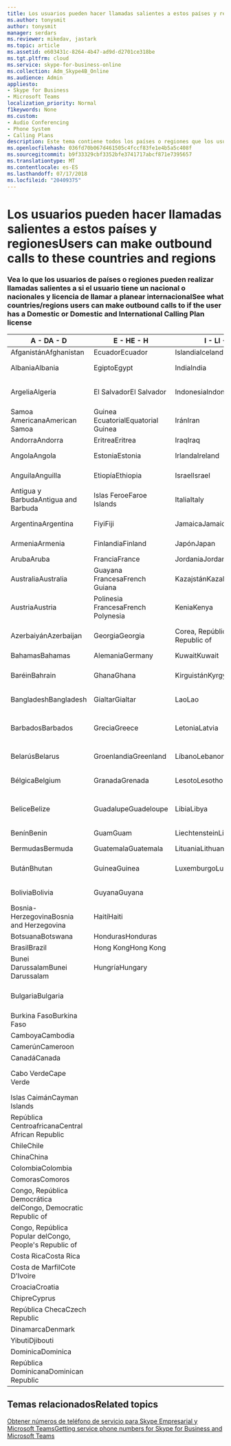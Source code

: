 ```yaml
---
title: Los usuarios pueden hacer llamadas salientes a estos países y regiones
ms.author: tonysmit
author: tonysmit
manager: serdars
ms.reviewer: mikedav, jastark
ms.topic: article
ms.assetid: e603431c-8264-4b47-ad9d-d2701ce318be
ms.tgt.pltfrm: cloud
ms.service: skype-for-business-online
ms.collection: Adm_Skype4B_Online
ms.audience: Admin
appliesto:
- Skype for Business
- Microsoft Teams
localization_priority: Normal
f1keywords: None
ms.custom:
- Audio Conferencing
- Phone System
- Calling Plans
description: Este tema contiene todos los países o regiones que los usuarios pueden realizar llamadas salientes a si tienen un Plan de llamada.
ms.openlocfilehash: 036fd70b067d461505c4fccf83fe1e4b5a5c408f
ms.sourcegitcommit: b9f33329cbf3352bfe3741717abcf871e7395657
ms.translationtype: MT
ms.contentlocale: es-ES
ms.lasthandoff: 07/17/2018
ms.locfileid: "20409375"
---
```

# <a name="users-can-make-outbound-calls-to-these-countries-and-regions"></a><span data-ttu-id="67738-103">Los usuarios pueden hacer llamadas salientes a estos países y regiones</span><span class="sxs-lookup"><span data-stu-id="67738-103">Users can make outbound calls to these countries and regions</span></span>

### <a name="see-what-countriesregions-users-can-make-outbound-calls-to-if-the-user-has-a-domestic-or-domestic-and-international-calling-plan-license"></a><span data-ttu-id="67738-104">Vea lo que los usuarios de países o regiones pueden realizar llamadas salientes a si el usuario tiene un nacional o nacionales y licencia de llamar a planear internacional</span><span class="sxs-lookup"><span data-stu-id="67738-104">See what countries/regions users can make outbound calls to if the user has a Domestic or Domestic and International Calling Plan license</span></span>

|<span data-ttu-id="67738-105">**A - D**</span><span class="sxs-lookup"><span data-stu-id="67738-105">**A - D**</span></span>| <span data-ttu-id="67738-106">**E - H**</span><span class="sxs-lookup"><span data-stu-id="67738-106">**E - H**</span></span>|<span data-ttu-id="67738-107">**I - L**</span><span class="sxs-lookup"><span data-stu-id="67738-107">**I - L**</span></span>|<span data-ttu-id="67738-108">**M - O**</span><span class="sxs-lookup"><span data-stu-id="67738-108">**M - O**</span></span>|<span data-ttu-id="67738-109">**P - S**</span><span class="sxs-lookup"><span data-stu-id="67738-109">**P - S**</span></span>|<span data-ttu-id="67738-110">**T - Z**</span><span class="sxs-lookup"><span data-stu-id="67738-110">**T - Z**</span></span>|
---|---|---|---|---|---|
|<span data-ttu-id="67738-111">Afganistán</span><span class="sxs-lookup"><span data-stu-id="67738-111">Afghanistan</span></span>|<span data-ttu-id="67738-112">Ecuador</span><span class="sxs-lookup"><span data-stu-id="67738-112">Ecuador</span></span> |<span data-ttu-id="67738-113">Islandia</span><span class="sxs-lookup"><span data-stu-id="67738-113">Iceland</span></span> |<span data-ttu-id="67738-114">Macao</span><span class="sxs-lookup"><span data-stu-id="67738-114">Macau</span></span> |<span data-ttu-id="67738-115">Pakistán</span><span class="sxs-lookup"><span data-stu-id="67738-115">Pakistan</span></span> |<span data-ttu-id="67738-116">Taiwán</span><span class="sxs-lookup"><span data-stu-id="67738-116">Taiwan</span></span>   |
|<span data-ttu-id="67738-117">Albania</span><span class="sxs-lookup"><span data-stu-id="67738-117">Albania</span></span>|<span data-ttu-id="67738-118">Egipto</span><span class="sxs-lookup"><span data-stu-id="67738-118">Egypt</span></span> |<span data-ttu-id="67738-119">India</span><span class="sxs-lookup"><span data-stu-id="67738-119">India</span></span> |<span data-ttu-id="67738-120">ERY de Macedonia</span><span class="sxs-lookup"><span data-stu-id="67738-120">Macedonia</span></span> |<span data-ttu-id="67738-121">Palaos</span><span class="sxs-lookup"><span data-stu-id="67738-121">Palau</span></span> |<span data-ttu-id="67738-122">Tayikistán</span><span class="sxs-lookup"><span data-stu-id="67738-122">Tajikistan</span></span>   |
|<span data-ttu-id="67738-123">Argelia</span><span class="sxs-lookup"><span data-stu-id="67738-123">Algeria</span></span>|<span data-ttu-id="67738-124">El Salvador</span><span class="sxs-lookup"><span data-stu-id="67738-124">El Salvador</span></span> |<span data-ttu-id="67738-125">Indonesia</span><span class="sxs-lookup"><span data-stu-id="67738-125">Indonesia</span></span> |<span data-ttu-id="67738-126">Malawi</span><span class="sxs-lookup"><span data-stu-id="67738-126">Malawi</span></span> |<span data-ttu-id="67738-127">Autoridad Palestina</span><span class="sxs-lookup"><span data-stu-id="67738-127">Palestinian Authority</span></span> |<span data-ttu-id="67738-128">Tanzania, República Unida de</span><span class="sxs-lookup"><span data-stu-id="67738-128">Tanzania, United Republic of</span></span>  |
|<span data-ttu-id="67738-129">Samoa Americana</span><span class="sxs-lookup"><span data-stu-id="67738-129">American Samoa</span></span>|<span data-ttu-id="67738-130">Guinea Ecuatorial</span><span class="sxs-lookup"><span data-stu-id="67738-130">Equatorial Guinea</span></span> |<span data-ttu-id="67738-131">Irán</span><span class="sxs-lookup"><span data-stu-id="67738-131">Iran</span></span> |<span data-ttu-id="67738-132">Malasia</span><span class="sxs-lookup"><span data-stu-id="67738-132">Malaysia</span></span> |<span data-ttu-id="67738-133">Panamá</span><span class="sxs-lookup"><span data-stu-id="67738-133">Panama</span></span> | <span data-ttu-id="67738-134">Tailandia</span><span class="sxs-lookup"><span data-stu-id="67738-134">Thailand</span></span>   |
|<span data-ttu-id="67738-135">Andorra</span><span class="sxs-lookup"><span data-stu-id="67738-135">Andorra</span></span> |<span data-ttu-id="67738-136">Eritrea</span><span class="sxs-lookup"><span data-stu-id="67738-136">Eritrea</span></span> |<span data-ttu-id="67738-137">Iraq</span><span class="sxs-lookup"><span data-stu-id="67738-137">Iraq</span></span> |<span data-ttu-id="67738-138">Malí</span><span class="sxs-lookup"><span data-stu-id="67738-138">Mali</span></span> |<span data-ttu-id="67738-139">Paraguay</span><span class="sxs-lookup"><span data-stu-id="67738-139">Paraguay</span></span> |<span data-ttu-id="67738-140">Togo</span><span class="sxs-lookup"><span data-stu-id="67738-140">Togo</span></span>   |
|<span data-ttu-id="67738-141">Angola</span><span class="sxs-lookup"><span data-stu-id="67738-141">Angola</span></span> |<span data-ttu-id="67738-142">Estonia</span><span class="sxs-lookup"><span data-stu-id="67738-142">Estonia</span></span> |<span data-ttu-id="67738-143">Irlanda</span><span class="sxs-lookup"><span data-stu-id="67738-143">Ireland</span></span> |<span data-ttu-id="67738-144">Malta</span><span class="sxs-lookup"><span data-stu-id="67738-144">Malta</span></span> |<span data-ttu-id="67738-145">Perú</span><span class="sxs-lookup"><span data-stu-id="67738-145">Peru</span></span> | <span data-ttu-id="67738-146">Trinidad y Tobago</span><span class="sxs-lookup"><span data-stu-id="67738-146">Trinidad and Tobago</span></span>  |
|<span data-ttu-id="67738-147">Anguila</span><span class="sxs-lookup"><span data-stu-id="67738-147">Anguilla</span></span> |<span data-ttu-id="67738-148">Etiopía</span><span class="sxs-lookup"><span data-stu-id="67738-148">Ethiopia</span></span> |<span data-ttu-id="67738-149">Israel</span><span class="sxs-lookup"><span data-stu-id="67738-149">Israel</span></span> |<span data-ttu-id="67738-150">Islas Marshall</span><span class="sxs-lookup"><span data-stu-id="67738-150">Marshall Islands</span></span> | <span data-ttu-id="67738-151">Filipinas</span><span class="sxs-lookup"><span data-stu-id="67738-151">Philippines</span></span> | <span data-ttu-id="67738-152">Turquía</span><span class="sxs-lookup"><span data-stu-id="67738-152">Turkey</span></span> |
|<span data-ttu-id="67738-153">Antigua y Barbuda</span><span class="sxs-lookup"><span data-stu-id="67738-153">Antigua and Barbuda</span></span> | <span data-ttu-id="67738-154">Islas Feroe</span><span class="sxs-lookup"><span data-stu-id="67738-154">Faroe Islands</span></span> |<span data-ttu-id="67738-155">Italia</span><span class="sxs-lookup"><span data-stu-id="67738-155">Italy</span></span> |<span data-ttu-id="67738-156">Martinica</span><span class="sxs-lookup"><span data-stu-id="67738-156">Martinique</span></span> |<span data-ttu-id="67738-157">Polonia</span><span class="sxs-lookup"><span data-stu-id="67738-157">Poland</span></span> |<span data-ttu-id="67738-158">Turkmenistán</span><span class="sxs-lookup"><span data-stu-id="67738-158">Turkmenistan</span></span> |
|<span data-ttu-id="67738-159">Argentina</span><span class="sxs-lookup"><span data-stu-id="67738-159">Argentina</span></span>|<span data-ttu-id="67738-160">Fiyi</span><span class="sxs-lookup"><span data-stu-id="67738-160">Fiji</span></span> |<span data-ttu-id="67738-161">Jamaica</span><span class="sxs-lookup"><span data-stu-id="67738-161">Jamaica</span></span> |<span data-ttu-id="67738-162">Mauricio</span><span class="sxs-lookup"><span data-stu-id="67738-162">Mauritius</span></span> |<span data-ttu-id="67738-163">Portugal</span><span class="sxs-lookup"><span data-stu-id="67738-163">Portugal</span></span> |<span data-ttu-id="67738-164">Islas Turcas y Caicos</span><span class="sxs-lookup"><span data-stu-id="67738-164">Turks and Caicos</span></span>   |
|<span data-ttu-id="67738-165">Armenia</span><span class="sxs-lookup"><span data-stu-id="67738-165">Armenia</span></span> |<span data-ttu-id="67738-166">Finlandia</span><span class="sxs-lookup"><span data-stu-id="67738-166">Finland</span></span> |<span data-ttu-id="67738-167">Japón</span><span class="sxs-lookup"><span data-stu-id="67738-167">Japan</span></span> |<span data-ttu-id="67738-168">Mayotte</span><span class="sxs-lookup"><span data-stu-id="67738-168">Mayotte</span></span> | <span data-ttu-id="67738-169">Puerto Rico</span><span class="sxs-lookup"><span data-stu-id="67738-169">Puerto Rico</span></span> |<span data-ttu-id="67738-170">Uganda</span><span class="sxs-lookup"><span data-stu-id="67738-170">Uganda</span></span>  |
|<span data-ttu-id="67738-171">Aruba</span><span class="sxs-lookup"><span data-stu-id="67738-171">Aruba</span></span> |<span data-ttu-id="67738-172">Francia</span><span class="sxs-lookup"><span data-stu-id="67738-172">France</span></span> |<span data-ttu-id="67738-173">Jordania</span><span class="sxs-lookup"><span data-stu-id="67738-173">Jordan</span></span> |<span data-ttu-id="67738-174">México</span><span class="sxs-lookup"><span data-stu-id="67738-174">Mexico</span></span> |<span data-ttu-id="67738-175">Catar</span><span class="sxs-lookup"><span data-stu-id="67738-175">Qatar</span></span> | <span data-ttu-id="67738-176">Ucrania</span><span class="sxs-lookup"><span data-stu-id="67738-176">Ukraine</span></span>   |
|<span data-ttu-id="67738-177">Australia</span><span class="sxs-lookup"><span data-stu-id="67738-177">Australia</span></span> |<span data-ttu-id="67738-178">Guayana Francesa</span><span class="sxs-lookup"><span data-stu-id="67738-178">French Guiana</span></span> |<span data-ttu-id="67738-179">Kazajstán</span><span class="sxs-lookup"><span data-stu-id="67738-179">Kazakhstan</span></span> |<span data-ttu-id="67738-180">Micronesia</span><span class="sxs-lookup"><span data-stu-id="67738-180">Micronesia</span></span> |<span data-ttu-id="67738-181">Reunión</span><span class="sxs-lookup"><span data-stu-id="67738-181">Reunion</span></span> |<span data-ttu-id="67738-182">Emiratos Árabes Unidos (E.A.U.)</span><span class="sxs-lookup"><span data-stu-id="67738-182">United Arab Emirates (U.A.E)</span></span>  |
|<span data-ttu-id="67738-183">Austria</span><span class="sxs-lookup"><span data-stu-id="67738-183">Austria</span></span> |<span data-ttu-id="67738-184">Polinesia Francesa</span><span class="sxs-lookup"><span data-stu-id="67738-184">French Polynesia</span></span> |<span data-ttu-id="67738-185">Kenia</span><span class="sxs-lookup"><span data-stu-id="67738-185">Kenya</span></span> |<span data-ttu-id="67738-186">Moldavia, República de</span><span class="sxs-lookup"><span data-stu-id="67738-186">Moldova, Republic of</span></span> |<span data-ttu-id="67738-187">Rumania</span><span class="sxs-lookup"><span data-stu-id="67738-187">Romania</span></span> |<span data-ttu-id="67738-188">Reino Unido (UK)</span><span class="sxs-lookup"><span data-stu-id="67738-188">United Kingdom (U.K.)</span></span> |
|<span data-ttu-id="67738-189">Azerbaiyán</span><span class="sxs-lookup"><span data-stu-id="67738-189">Azerbaijan</span></span> |<span data-ttu-id="67738-190">Georgia</span><span class="sxs-lookup"><span data-stu-id="67738-190">Georgia</span></span> |<span data-ttu-id="67738-191">Corea, República de</span><span class="sxs-lookup"><span data-stu-id="67738-191">Korea, Republic of</span></span> |<span data-ttu-id="67738-192">Mónaco</span><span class="sxs-lookup"><span data-stu-id="67738-192">Monaco</span></span> | <span data-ttu-id="67738-193">Federación de Rusia</span><span class="sxs-lookup"><span data-stu-id="67738-193">Russian Federation</span></span> |<span data-ttu-id="67738-194">Estados Unidos (EE. UU.)</span><span class="sxs-lookup"><span data-stu-id="67738-194">United States (U.S.)</span></span>  |
|<span data-ttu-id="67738-195">Bahamas</span><span class="sxs-lookup"><span data-stu-id="67738-195">Bahamas</span></span> |<span data-ttu-id="67738-196">Alemania</span><span class="sxs-lookup"><span data-stu-id="67738-196">Germany</span></span> |<span data-ttu-id="67738-197">Kuwait</span><span class="sxs-lookup"><span data-stu-id="67738-197">Kuwait</span></span> |<span data-ttu-id="67738-198">Mongolia</span><span class="sxs-lookup"><span data-stu-id="67738-198">Mongolia</span></span> |<span data-ttu-id="67738-199">Ruanda</span><span class="sxs-lookup"><span data-stu-id="67738-199">Rwanda</span></span> | <span data-ttu-id="67738-200">Uruguay</span><span class="sxs-lookup"><span data-stu-id="67738-200">Uruguay</span></span> |
|<span data-ttu-id="67738-201">Baréin</span><span class="sxs-lookup"><span data-stu-id="67738-201">Bahrain</span></span> |<span data-ttu-id="67738-202">Ghana</span><span class="sxs-lookup"><span data-stu-id="67738-202">Ghana</span></span> |<span data-ttu-id="67738-203">Kirguistán</span><span class="sxs-lookup"><span data-stu-id="67738-203">Kyrgyzstan</span></span> |<span data-ttu-id="67738-204">Montenegro</span><span class="sxs-lookup"><span data-stu-id="67738-204">Montenegro</span></span> | <span data-ttu-id="67738-205">San Cristóbal y Nieves</span><span class="sxs-lookup"><span data-stu-id="67738-205">Saint Kitts and Nevis</span></span> |<span data-ttu-id="67738-206">Uzbekistán</span><span class="sxs-lookup"><span data-stu-id="67738-206">Uzbekistan</span></span>  |
|<span data-ttu-id="67738-207">Bangladesh</span><span class="sxs-lookup"><span data-stu-id="67738-207">Bangladesh</span></span> |<span data-ttu-id="67738-208">Gialtar</span><span class="sxs-lookup"><span data-stu-id="67738-208">Gialtar</span></span> |<span data-ttu-id="67738-209">Lao</span><span class="sxs-lookup"><span data-stu-id="67738-209">Lao</span></span> |<span data-ttu-id="67738-210">Montserrat</span><span class="sxs-lookup"><span data-stu-id="67738-210">Montserrat</span></span> | <span data-ttu-id="67738-211">Santa Lucía</span><span class="sxs-lookup"><span data-stu-id="67738-211">Saint Lucia</span></span> |<span data-ttu-id="67738-212">Ciudad del Vaticano</span><span class="sxs-lookup"><span data-stu-id="67738-212">Vatican City State</span></span>  |
|<span data-ttu-id="67738-213">Barbados</span><span class="sxs-lookup"><span data-stu-id="67738-213">Barbados</span></span> |<span data-ttu-id="67738-214">Grecia</span><span class="sxs-lookup"><span data-stu-id="67738-214">Greece</span></span> |<span data-ttu-id="67738-215">Letonia</span><span class="sxs-lookup"><span data-stu-id="67738-215">Latvia</span></span> |<span data-ttu-id="67738-216">Marruecos</span><span class="sxs-lookup"><span data-stu-id="67738-216">Morocco</span></span> |<span data-ttu-id="67738-217">San Vicente y las Granadinas</span><span class="sxs-lookup"><span data-stu-id="67738-217">Saint Vincent and the Grenadines</span></span> |<span data-ttu-id="67738-218">Venezuela</span><span class="sxs-lookup"><span data-stu-id="67738-218">Venezuela</span></span>   |
|<span data-ttu-id="67738-219">Belarús</span><span class="sxs-lookup"><span data-stu-id="67738-219">Belarus</span></span> |<span data-ttu-id="67738-220">Groenlandia</span><span class="sxs-lookup"><span data-stu-id="67738-220">Greenland</span></span> |<span data-ttu-id="67738-221">Líbano</span><span class="sxs-lookup"><span data-stu-id="67738-221">Lebanon</span></span> |<span data-ttu-id="67738-222">Mozambique</span><span class="sxs-lookup"><span data-stu-id="67738-222">Mozambique</span></span> | <span data-ttu-id="67738-223">San Marino</span><span class="sxs-lookup"><span data-stu-id="67738-223">San Marino</span></span> |<span data-ttu-id="67738-224">Vietnam</span><span class="sxs-lookup"><span data-stu-id="67738-224">Viet Nam</span></span>  |
|<span data-ttu-id="67738-225">Bélgica</span><span class="sxs-lookup"><span data-stu-id="67738-225">Belgium</span></span> |<span data-ttu-id="67738-226">Granada</span><span class="sxs-lookup"><span data-stu-id="67738-226">Grenada</span></span> |<span data-ttu-id="67738-227">Lesoto</span><span class="sxs-lookup"><span data-stu-id="67738-227">Lesotho</span></span> |<span data-ttu-id="67738-228">Myanmar</span><span class="sxs-lookup"><span data-stu-id="67738-228">Myanmar</span></span> | <span data-ttu-id="67738-229">Arabia Saudí</span><span class="sxs-lookup"><span data-stu-id="67738-229">Saudi Arabia</span></span> | <span data-ttu-id="67738-230">Islas Vírgenes Británicas</span><span class="sxs-lookup"><span data-stu-id="67738-230">Virgin Islands (British)</span></span> |
|<span data-ttu-id="67738-231">Belice</span><span class="sxs-lookup"><span data-stu-id="67738-231">Belize</span></span> |<span data-ttu-id="67738-232">Guadalupe</span><span class="sxs-lookup"><span data-stu-id="67738-232">Guadeloupe</span></span> |<span data-ttu-id="67738-233">Libia</span><span class="sxs-lookup"><span data-stu-id="67738-233">Libya</span></span> |<span data-ttu-id="67738-234">Namibia</span><span class="sxs-lookup"><span data-stu-id="67738-234">Namibia</span></span> |<span data-ttu-id="67738-235">Senegal</span><span class="sxs-lookup"><span data-stu-id="67738-235">Senegal</span></span> | <span data-ttu-id="67738-236">Islas Vírgenes de los Estados Unidos</span><span class="sxs-lookup"><span data-stu-id="67738-236">Virgin Islands (U.S.)</span></span>  |
|<span data-ttu-id="67738-237">Benín</span><span class="sxs-lookup"><span data-stu-id="67738-237">Benin</span></span> |<span data-ttu-id="67738-238">Guam</span><span class="sxs-lookup"><span data-stu-id="67738-238">Guam</span></span> |<span data-ttu-id="67738-239">Liechtenstein</span><span class="sxs-lookup"><span data-stu-id="67738-239">Liechtenstein</span></span> |<span data-ttu-id="67738-240">Nepal</span><span class="sxs-lookup"><span data-stu-id="67738-240">Nepal</span></span> | <span data-ttu-id="67738-241">Serbia</span><span class="sxs-lookup"><span data-stu-id="67738-241">Serbia</span></span> | <span data-ttu-id="67738-242">Islas Wallis y Futuna</span><span class="sxs-lookup"><span data-stu-id="67738-242">Wallis and Futuna Islands</span></span>  |
|<span data-ttu-id="67738-243">Bermudas</span><span class="sxs-lookup"><span data-stu-id="67738-243">Bermuda</span></span> |<span data-ttu-id="67738-244">Guatemala</span><span class="sxs-lookup"><span data-stu-id="67738-244">Guatemala</span></span> |<span data-ttu-id="67738-245">Lituania</span><span class="sxs-lookup"><span data-stu-id="67738-245">Lithuania</span></span> |<span data-ttu-id="67738-246">Países Bajos</span><span class="sxs-lookup"><span data-stu-id="67738-246">Netherlands</span></span> |<span data-ttu-id="67738-247">Singapur</span><span class="sxs-lookup"><span data-stu-id="67738-247">Singapore</span></span> |<span data-ttu-id="67738-248">Yemen</span><span class="sxs-lookup"><span data-stu-id="67738-248">Yemen</span></span> |
|<span data-ttu-id="67738-249">Bután</span><span class="sxs-lookup"><span data-stu-id="67738-249">Bhutan</span></span> |<span data-ttu-id="67738-250">Guinea</span><span class="sxs-lookup"><span data-stu-id="67738-250">Guinea</span></span> |<span data-ttu-id="67738-251">Luxemburgo</span><span class="sxs-lookup"><span data-stu-id="67738-251">Luxembourg</span></span> |<span data-ttu-id="67738-252">Antillas Holandesas</span><span class="sxs-lookup"><span data-stu-id="67738-252">Netherlands Antilles</span></span> |<span data-ttu-id="67738-253">Eslovaquia</span><span class="sxs-lookup"><span data-stu-id="67738-253">Slovakia</span></span> |<span data-ttu-id="67738-254">Zambia</span><span class="sxs-lookup"><span data-stu-id="67738-254">Zambia</span></span>  |
|<span data-ttu-id="67738-255">Bolivia</span><span class="sxs-lookup"><span data-stu-id="67738-255">Bolivia</span></span> |<span data-ttu-id="67738-256">Guyana</span><span class="sxs-lookup"><span data-stu-id="67738-256">Guyana</span></span>| |<span data-ttu-id="67738-257">Nueva Caledonia</span><span class="sxs-lookup"><span data-stu-id="67738-257">New Caledonia</span></span> |<span data-ttu-id="67738-258">Eslovenia</span><span class="sxs-lookup"><span data-stu-id="67738-258">Slovenia</span></span> |<span data-ttu-id="67738-259">Zimbabue</span><span class="sxs-lookup"><span data-stu-id="67738-259">Zimbabwe</span></span> |
|<span data-ttu-id="67738-260">Bosnia-Herzegovina</span><span class="sxs-lookup"><span data-stu-id="67738-260">Bosnia and Herzegovina</span></span> |<span data-ttu-id="67738-261">Haití</span><span class="sxs-lookup"><span data-stu-id="67738-261">Haiti</span></span> ||<span data-ttu-id="67738-262">Nueva Zelanda</span><span class="sxs-lookup"><span data-stu-id="67738-262">New Zealand</span></span> |<span data-ttu-id="67738-263">Sudáfrica</span><span class="sxs-lookup"><span data-stu-id="67738-263">South Africa</span></span> | 
|<span data-ttu-id="67738-264">Botsuana</span><span class="sxs-lookup"><span data-stu-id="67738-264">Botswana</span></span> |<span data-ttu-id="67738-265">Honduras</span><span class="sxs-lookup"><span data-stu-id="67738-265">Honduras</span></span> ||<span data-ttu-id="67738-266">Nicaragua</span><span class="sxs-lookup"><span data-stu-id="67738-266">Nicaragua</span></span> |<span data-ttu-id="67738-267">España</span><span class="sxs-lookup"><span data-stu-id="67738-267">Spain</span></span> |
|<span data-ttu-id="67738-268">Brasil</span><span class="sxs-lookup"><span data-stu-id="67738-268">Brazil</span></span> |<span data-ttu-id="67738-269">Hong Kong</span><span class="sxs-lookup"><span data-stu-id="67738-269">Hong Kong</span></span> ||<span data-ttu-id="67738-270">Níger</span><span class="sxs-lookup"><span data-stu-id="67738-270">Niger</span></span> |<span data-ttu-id="67738-271">Sri Lanka</span><span class="sxs-lookup"><span data-stu-id="67738-271">Sri Lanka</span></span> | 
|<span data-ttu-id="67738-272">Bunei Darussalam</span><span class="sxs-lookup"><span data-stu-id="67738-272">Bunei Darussalam</span></span> |<span data-ttu-id="67738-273">Hungría</span><span class="sxs-lookup"><span data-stu-id="67738-273">Hungary</span></span> ||<span data-ttu-id="67738-274">Nigeria</span><span class="sxs-lookup"><span data-stu-id="67738-274">Nigeria</span></span> |<span data-ttu-id="67738-275">San Pedro y Miquelón</span><span class="sxs-lookup"><span data-stu-id="67738-275">St. Pierre and Miquelon</span></span> | 
|<span data-ttu-id="67738-276">Bulgaria</span><span class="sxs-lookup"><span data-stu-id="67738-276">Bulgaria</span></span> |||<span data-ttu-id="67738-277">Islas Marianas del Norte</span><span class="sxs-lookup"><span data-stu-id="67738-277">Northern Mariana Islands</span></span> |<span data-ttu-id="67738-278">Sudán</span><span class="sxs-lookup"><span data-stu-id="67738-278">Sudan</span></span> |
|<span data-ttu-id="67738-279">Burkina Faso</span><span class="sxs-lookup"><span data-stu-id="67738-279">Burkina Faso</span></span> |||<span data-ttu-id="67738-280">Noruega</span><span class="sxs-lookup"><span data-stu-id="67738-280">Norway</span></span> |<span data-ttu-id="67738-281">Surinam</span><span class="sxs-lookup"><span data-stu-id="67738-281">Suriname</span></span> |
|<span data-ttu-id="67738-282">Camboya</span><span class="sxs-lookup"><span data-stu-id="67738-282">Cambodia</span></span> |||<span data-ttu-id="67738-283">Omán</span><span class="sxs-lookup"><span data-stu-id="67738-283">Oman</span></span> |<span data-ttu-id="67738-284">Suazilandia</span><span class="sxs-lookup"><span data-stu-id="67738-284">Swaziland</span></span> | 
|<span data-ttu-id="67738-285">Camerún</span><span class="sxs-lookup"><span data-stu-id="67738-285">Cameroon</span></span> ||||<span data-ttu-id="67738-286">Suecia</span><span class="sxs-lookup"><span data-stu-id="67738-286">Sweden</span></span> |
|<span data-ttu-id="67738-287">Canadá</span><span class="sxs-lookup"><span data-stu-id="67738-287">Canada</span></span> ||||<span data-ttu-id="67738-288">Suiza</span><span class="sxs-lookup"><span data-stu-id="67738-288">Switzerland</span></span> | 
|<span data-ttu-id="67738-289">Cabo Verde</span><span class="sxs-lookup"><span data-stu-id="67738-289">Cape Verde</span></span> ||||<span data-ttu-id="67738-290">República Árabe Siria</span><span class="sxs-lookup"><span data-stu-id="67738-290">Syrian Arab Republic</span></span> |
|<span data-ttu-id="67738-291">Islas Caimán</span><span class="sxs-lookup"><span data-stu-id="67738-291">Cayman Islands</span></span> |
|<span data-ttu-id="67738-292">República Centroafricana</span><span class="sxs-lookup"><span data-stu-id="67738-292">Central African Republic</span></span> |
|<span data-ttu-id="67738-293">Chile</span><span class="sxs-lookup"><span data-stu-id="67738-293">Chile</span></span> |
|<span data-ttu-id="67738-294">China</span><span class="sxs-lookup"><span data-stu-id="67738-294">China</span></span> |
|<span data-ttu-id="67738-295">Colombia</span><span class="sxs-lookup"><span data-stu-id="67738-295">Colombia</span></span> |
|<span data-ttu-id="67738-296">Comoras</span><span class="sxs-lookup"><span data-stu-id="67738-296">Comoros</span></span> |
|<span data-ttu-id="67738-297">Congo, República Democrática del</span><span class="sxs-lookup"><span data-stu-id="67738-297">Congo, Democratic Republic of</span></span> |
|<span data-ttu-id="67738-298">Congo, República Popular del</span><span class="sxs-lookup"><span data-stu-id="67738-298">Congo, People's Republic of</span></span> |
|<span data-ttu-id="67738-299">Costa Rica</span><span class="sxs-lookup"><span data-stu-id="67738-299">Costa Rica</span></span> |
|<span data-ttu-id="67738-300">Costa de Marfil</span><span class="sxs-lookup"><span data-stu-id="67738-300">Cote D'Ivoire</span></span> |
|<span data-ttu-id="67738-301">Croacia</span><span class="sxs-lookup"><span data-stu-id="67738-301">Croatia</span></span> |
|<span data-ttu-id="67738-302">Chipre</span><span class="sxs-lookup"><span data-stu-id="67738-302">Cyprus</span></span> |
|<span data-ttu-id="67738-303">República Checa</span><span class="sxs-lookup"><span data-stu-id="67738-303">Czech Republic</span></span> |
|<span data-ttu-id="67738-304">Dinamarca</span><span class="sxs-lookup"><span data-stu-id="67738-304">Denmark</span></span> |
|<span data-ttu-id="67738-305">Yibuti</span><span class="sxs-lookup"><span data-stu-id="67738-305">Djibouti</span></span> |
|<span data-ttu-id="67738-306">Dominica</span><span class="sxs-lookup"><span data-stu-id="67738-306">Dominica</span></span> |
|<span data-ttu-id="67738-307">República Dominicana</span><span class="sxs-lookup"><span data-stu-id="67738-307">Dominican Republic</span></span> |

## <a name="related-topics"></a><span data-ttu-id="67738-308">Temas relacionados</span><span class="sxs-lookup"><span data-stu-id="67738-308">Related topics</span></span>

[<span data-ttu-id="67738-309">Obtener números de teléfono de servicio para Skype Empresarial y Microsoft Teams</span><span class="sxs-lookup"><span data-stu-id="67738-309">Getting service phone numbers for Skype for Business and Microsoft Teams</span></span>](../what-is-phone-system-in-office-365/getting-service-phone-numbers.md)

  
 